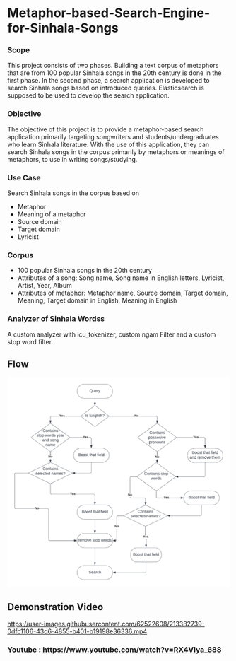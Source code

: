 # Metaphor-based-Search-Engine-for-Sinhala-Songs
### Scope
This project consists of two phases. Building a text corpus of metaphors that are from 100 popular Sinhala songs in the 20th century is done in the first phase. In the second phase, a search application is developed to search Sinhala songs based on introduced queries. Elasticsearch is supposed to be used to develop the search application.

### Objective
The objective of this project is to provide a metaphor-based search application primarily targeting songwriters and students/undergraduates who learn Sinhala literature. With the use of this application, they can search Sinhala songs in the corpus primarily by metaphors or meanings of metaphors, to use in writing songs/studying.

### Use Case
Search Sinhala songs in the corpus based on 
- Metaphor
- Meaning of a metaphor
- Source domain
- Target domain
- Lyricist

### Corpus
- 100 popular Sinhala songs in the 20th century
- Attributes of a song: Song name, Song name in English letters, Lyricist, Artist, Year, Album
- Attributes of metaphor: Metaphor name, Source domain, Target domain, Meaning, Target domain in English, Meaning in English

### Analyzer of Sinhala Wordss
A custom analyzer with icu_tokenizer, custom ngam Filter and a custom stop word filter.

## Flow
![plot](./resources/Flow.png)

## Demonstration Video

https://user-images.githubusercontent.com/62522608/213382739-0dfc1106-43d6-4855-b401-b19198e36336.mp4

### Youtube : https://www.youtube.com/watch?v=RX4VIya_688



